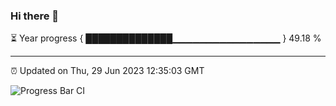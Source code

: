 ### Hi there 👋

⏳ Year progress { ██████████████▁▁▁▁▁▁▁▁▁▁▁▁▁▁▁▁ } 49.18 %

---

⏰ Updated on Thu, 29 Jun 2023 12:35:03 GMT

![Progress Bar CI](https://github.com/liununu/liununu/workflows/Progress%20Bar%20CI/badge.svg)
